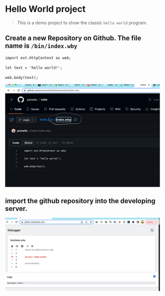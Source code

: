 # Hello World project
> This is a demo project to show the classic `hello world` program.

## Create a new Repository on Github. The file name is `/bin/index.wby`

```
import ext.HttpContext as web;

let text = 'hello world!';

web.body(text);

```

  ![hello github](/docs/hello_github.png)


## import the github repository into the developing server.
    
  ![hello debug](/docs/hello_debug.png)
    
